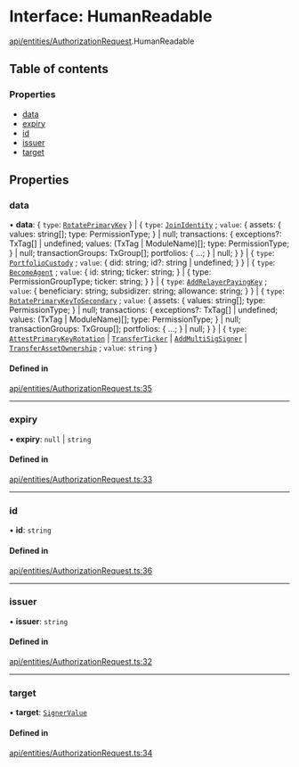 # Interface: HumanReadable

[api/entities/AuthorizationRequest](../wiki/api.entities.AuthorizationRequest).HumanReadable

## Table of contents

### Properties

- [data](../wiki/api.entities.AuthorizationRequest.HumanReadable#data)
- [expiry](../wiki/api.entities.AuthorizationRequest.HumanReadable#expiry)
- [id](../wiki/api.entities.AuthorizationRequest.HumanReadable#id)
- [issuer](../wiki/api.entities.AuthorizationRequest.HumanReadable#issuer)
- [target](../wiki/api.entities.AuthorizationRequest.HumanReadable#target)

## Properties

### data

• **data**: { `type`: [`RotatePrimaryKey`](../wiki/types.AuthorizationType#rotateprimarykey)  } \| { `type`: [`JoinIdentity`](../wiki/types.AuthorizationType#joinidentity) ; `value`: { assets: { values: string[]; type: PermissionType; } \| null; transactions: { exceptions?: TxTag[] \| undefined; values: (TxTag \| ModuleName)[]; type: PermissionType; } \| null; transactionGroups: TxGroup[]; portfolios: { ...; } \| null; }  } \| { `type`: [`PortfolioCustody`](../wiki/types.AuthorizationType#portfoliocustody) ; `value`: { did: string; id?: string \| undefined; }  } \| { `type`: [`BecomeAgent`](../wiki/types.AuthorizationType#becomeagent) ; `value`: { id: string; ticker: string; } \| { type: PermissionGroupType; ticker: string; }  } \| { `type`: [`AddRelayerPayingKey`](../wiki/types.AuthorizationType#addrelayerpayingkey) ; `value`: { beneficiary: string; subsidizer: string; allowance: string; }  } \| { `type`: [`RotatePrimaryKeyToSecondary`](../wiki/types.AuthorizationType#rotateprimarykeytosecondary) ; `value`: { assets: { values: string[]; type: PermissionType; } \| null; transactions: { exceptions?: TxTag[] \| undefined; values: (TxTag \| ModuleName)[]; type: PermissionType; } \| null; transactionGroups: TxGroup[]; portfolios: { ...; } \| null; }  } \| { `type`: [`AttestPrimaryKeyRotation`](../wiki/types.AuthorizationType#attestprimarykeyrotation) \| [`TransferTicker`](../wiki/types.AuthorizationType#transferticker) \| [`AddMultiSigSigner`](../wiki/types.AuthorizationType#addmultisigsigner) \| [`TransferAssetOwnership`](../wiki/types.AuthorizationType#transferassetownership) ; `value`: `string`  }

#### Defined in

[api/entities/AuthorizationRequest.ts:35](https://github.com/PolymathNetwork/polymesh-sdk/blob/c37bc05d/src/api/entities/AuthorizationRequest.ts#L35)

___

### expiry

• **expiry**: ``null`` \| `string`

#### Defined in

[api/entities/AuthorizationRequest.ts:33](https://github.com/PolymathNetwork/polymesh-sdk/blob/c37bc05d/src/api/entities/AuthorizationRequest.ts#L33)

___

### id

• **id**: `string`

#### Defined in

[api/entities/AuthorizationRequest.ts:36](https://github.com/PolymathNetwork/polymesh-sdk/blob/c37bc05d/src/api/entities/AuthorizationRequest.ts#L36)

___

### issuer

• **issuer**: `string`

#### Defined in

[api/entities/AuthorizationRequest.ts:32](https://github.com/PolymathNetwork/polymesh-sdk/blob/c37bc05d/src/api/entities/AuthorizationRequest.ts#L32)

___

### target

• **target**: [`SignerValue`](../wiki/types.SignerValue)

#### Defined in

[api/entities/AuthorizationRequest.ts:34](https://github.com/PolymathNetwork/polymesh-sdk/blob/c37bc05d/src/api/entities/AuthorizationRequest.ts#L34)
